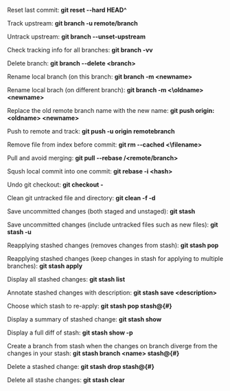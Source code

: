 Reset last commit: **git reset --hard HEAD^**  

Track upstream: **git branch -u remote/branch**   

Untrack upstream: **git branch --unset-upstream**  

Check tracking info for all branches: **git branch -vv**

Delete branch: **git branch --delete \<branch>**   

Rename local branch (on this branch: **git branch -m \<newname>**  

Rename local brach (on different branch): **git branch -m <\oldname> \<newname>**  

Replace the old remote branch name with the new name: **git push origin: \<oldname> \<newname>**    

Push to remote and track: **git push -u origin remotebranch**   

Remove file from index before commit: **git rm --cached <\filename>**   

Pull and avoid merging:  **git pull --rebase /<remote/branch>**    

Sqush local commit into one commit: **git rebase -i \<hash>**   

Undo git checkout: **git checkout -**   

Clean git untracked file and directory: **git clean -f -d**   

Save uncommitted changes (both staged and unstaged): **git stash**   

Save uncommitted changes (include untracked files such as new files): **git stash -u**   

Reapplying stashed changes (removes changes from stash): **git stash pop**    

Reapplying stashed changes (keep changes in stash for applying to multiple branches):  **git stash apply**    

Display all stashed changes: **git stash list**    

Annotate stashed changes with description: **git stash save \<description>**    

Choose which stash to re-apply: **git stash pop stash@{#}**   

Display a summary of stashed change: **git stash show** 

Display a full diff of stash: **git stash show -p**   

Create a branch from stash when the changes on branch diverge from the changes in your stash: **git stash branch \<name> stash@{#}**     

Delete a stashed change: **git stash drop stash@{#}**    

Delete all stashe changes: **git stash clear**    





